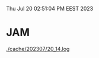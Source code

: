 Thu Jul 20 02:51:04 PM EEST 2023
# JAM
<a href='./cache/202307/20_14.log'>./cache/202307/20_14.log</a>
